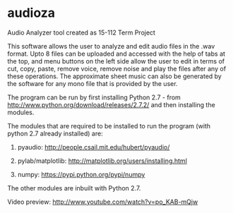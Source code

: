 audioza
=======

Audio Analyzer tool created as 15-112 Term Project 

This software allows the user to analyze and edit audio files in the .wav format.
Upto 8 files can be uploaded and accessed with the help of tabs at the top, and menu buttons
on the left side allow the user to edit in terms of cut, copy, paste, remove voice, remove noise
and play the files after any of these operations. The approximate sheet music can also be 
generated by the software for any mono file that is provided by the user.

The program can be run by first installing Python 2.7 - from  http://www.python.org/download/releases/2.7.2/
and then installing the modules.

The modules that are required to be installed to run the program (with python 2.7 already installed) are:

1. pyaudio:
	http://people.csail.mit.edu/hubert/pyaudio/

2. pylab/matplotlib:
	http://matplotlib.org/users/installing.html

3. numpy:
	https://pypi.python.org/pypi/numpy

The other modules are inbuilt with Python 2.7.

Video preview: http://www.youtube.com/watch?v=po_KAB-mQjw



